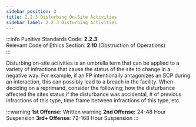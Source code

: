 ```yaml
---
sidebar_position: 3
title: 2.2.3 Disturbing On-Site Activities
sidebar_label: 2.2.3 Disturbing Activities
---
```


:::info
Punitive Standards Code: <TextColor color="#E46C07">**2.2.3**</TextColor> <br />
Relevant Code of Ethics Section: <TextColor color="#21E006">**2.10**</TextColor> (Obstruction of Operations) <br />
:::

Disturbing on-site activities is an umbrella term that can be applied to a variety of infractions that cause the status of the site to change in a negative way. For example, if an FP intentionally antagonizes an SCP during an interaction, this can possibly lead to a breach in the facility. When deciding on a reprimand, consider the following; how the disturbance affected the sites status,if the disturbance was accidental, # of previous infractions of this type, time frame between infractions of this type, etc.  

:::warning
**1st Offense:** Written warning
**2nd Offense:** 24-48 Hour Suspension
**3rd+ Offense:** 72-168 Hour Suspension
:::